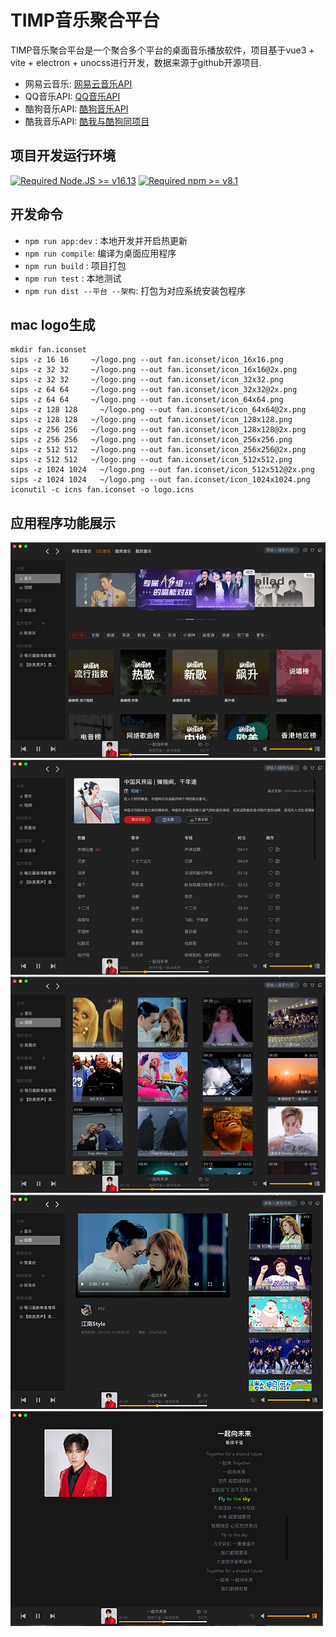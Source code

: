 # TIMP音乐聚合平台

TIMP音乐聚合平台是一个聚合多个平台的桌面音乐播放软件，项目基于vue3 + vite + electron + unocss进行开发，数据来源于github开源项目.

- 网易云音乐: [网易云音乐API](https://github.com/Binaryify/NeteaseCloudMusicApi)
- QQ音乐API: [QQ音乐API](https://github.com/Rain120/qq-music-api)
- 酷狗音乐API: [酷狗音乐API](https://github.com/H-Haynes/kuwoMusicApi)
- 酷我音乐API: [酷我与酷狗同项目](https://github.com/H-Haynes/kuwoMusicApi)

## 项目开发运行环境

[![Required Node.JS >= v16.13](https://img.shields.io/static/v1?label=node&message=%3E=16.13&logo=node.js&color)](https://nodejs.org/about/releases/)
[![Required npm >= v8.1](https://img.shields.io/static/v1?label=npm&message=%3E=8.1&logo=npm&color)](https://github.com/npm/cli/releases)

## 开发命令

- `npm run app:dev` : 本地开发并开启热更新
- `npm run compile`: 编译为桌面应用程序
- `npm run build` : 项目打包
- `npm run test` : 本地测试
- `npm run dist --平台 --架构`: 打包为对应系统安装包程序

## mac logo生成

```shell
mkdir fan.iconset
sips -z 16 16     ~/logo.png --out fan.iconset/icon_16x16.png
sips -z 32 32     ~/logo.png --out fan.iconset/icon_16x16@2x.png
sips -z 32 32     ~/logo.png --out fan.iconset/icon_32x32.png
sips -z 64 64     ~/logo.png --out fan.iconset/icon_32x32@2x.png
sips -z 64 64     ~/logo.png --out fan.iconset/icon_64x64.png
sips -z 128 128     ~/logo.png --out fan.iconset/icon_64x64@2x.png
sips -z 128 128   ~/logo.png --out fan.iconset/icon_128x128.png
sips -z 256 256   ~/logo.png --out fan.iconset/icon_128x128@2x.png
sips -z 256 256   ~/logo.png --out fan.iconset/icon_256x256.png
sips -z 512 512   ~/logo.png --out fan.iconset/icon_256x256@2x.png
sips -z 512 512   ~/logo.png --out fan.iconset/icon_512x512.png
sips -z 1024 1024   ~/logo.png --out fan.iconset/icon_512x512@2x.png
sips -z 1024 1024   ~/logo.png --out fan.iconset/icon_1024x1024.png
iconutil -c icns fan.iconset -o logo.icns
```

## 应用程序功能展示

![首页](./desc/desc1.png)
![歌单详情](./desc/desc2.png)
![视频](./desc/desc3.png)
![视频播放](./desc/desc4.png)
![歌词](./desc/desc5.png)
